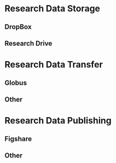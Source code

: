 # Research Data Storage

## DropBox

## Research Drive

# Research Data Transfer

## Globus

## Other


# Research Data Publishing

## Figshare

## Other